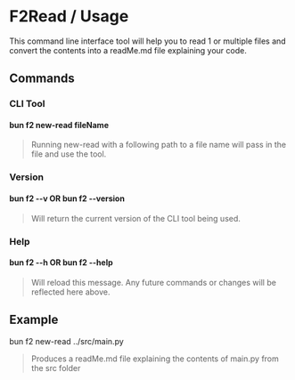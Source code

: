 # F2Read / Usage
This command line interface tool will help you to read 1 or multiple files and convert the contents into a readMe.md file explaining your code.

## Commands

### CLI Tool
#### bun f2 new-read fileName
> Running new-read with a following path to a file name will pass in the file and use the tool.

### Version
#### bun f2 --v OR bun f2 --version
> Will return the current version of the CLI tool being used.

### Help
#### bun f2 --h OR bun f2 --help
> Will reload this message. Any future commands or changes will be reflected here above.

## Example
bun f2 new-read ../src/main.py
> Produces a readMe.md file explaining the contents of main.py from the src folder
